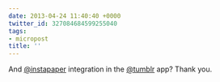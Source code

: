 ```yaml
---
date: 2013-04-24 11:40:40 +0000
twitter_id: 327084684599255040
tags:
- micropost
title: ''
---
```


And [@instapaper](https://twitter.com/instapaper) integration in the [@tumblr](https://twitter.com/tumblr) app? Thank you.
